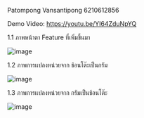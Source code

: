 Patompong Vansantipong 6210612856

Demo Video: https://youtu.be/YI64ZduNpYQ

1.1 ภาพหน้าตา Feature ที่เพิ่มขึ้นมา 


![image](https://user-images.githubusercontent.com/60337933/164326558-e9ced5b2-7295-47b8-86ab-b179310edb76.png)

1.2 ภาพการเเปลงหน่วยจาก ช้อนโต๊ะเป็นกรัม 


![image](https://user-images.githubusercontent.com/60337933/164326602-7a7e141f-f6c8-4e11-a291-e53f5c9f4794.png)

1.3 ภาพการเเปลงหน่วยจาก กรัมเป็นช้อนโต๊ะ


![image](https://user-images.githubusercontent.com/60337933/164326822-d627a922-917a-41cf-b3f2-5a3f9f4f544d.png)
